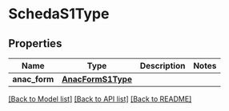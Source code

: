 # SchedaS1Type

## Properties
Name | Type | Description | Notes
------------ | ------------- | ------------- | -------------
**anac_form** | [**AnacFormS1Type**](AnacFormS1Type.md) |  | 

[[Back to Model list]](../README.md#documentation-for-models) [[Back to API list]](../README.md#documentation-for-api-endpoints) [[Back to README]](../README.md)

